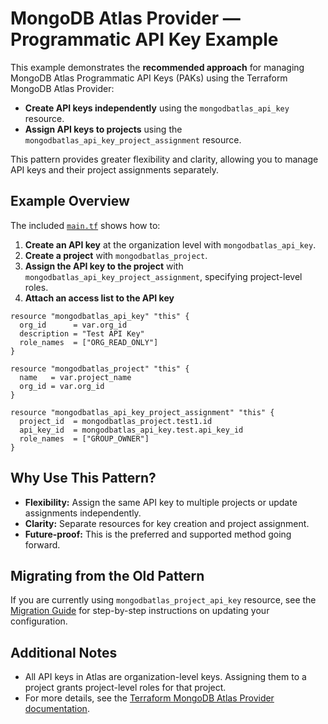 # MongoDB Atlas Provider — Programmatic API Key Example

This example demonstrates the **recommended approach** for managing MongoDB Atlas Programmatic API Keys (PAKs) using the Terraform MongoDB Atlas Provider:

- **Create API keys independently** using the `mongodbatlas_api_key` resource.
- **Assign API keys to projects** using the `mongodbatlas_api_key_project_assignment` resource.

This pattern provides greater flexibility and clarity, allowing you to manage API keys and their project assignments separately.

## Example Overview

The included [`main.tf`](./main.tf) shows how to:

1. **Create an API key** at the organization level with `mongodbatlas_api_key`.
2. **Create a project** with `mongodbatlas_project`.
3. **Assign the API key to the project** with `mongodbatlas_api_key_project_assignment`, specifying project-level roles.
4. **Attach an access list to the API key** 

```hcl
resource "mongodbatlas_api_key" "this" {
  org_id      = var.org_id
  description = "Test API Key"
  role_names  = ["ORG_READ_ONLY"]
}

resource "mongodbatlas_project" "this" {
  name   = var.project_name
  org_id = var.org_id
}

resource "mongodbatlas_api_key_project_assignment" "this" {
  project_id  = mongodbatlas_project.test1.id
  api_key_id  = mongodbatlas_api_key.test.api_key_id
  role_names  = ["GROUP_OWNER"]
}
```

## Why Use This Pattern?
- **Flexibility:** Assign the same API key to multiple projects or update assignments independently.
- **Clarity:** Separate resources for key creation and project assignment.
- **Future-proof:** This is the preferred and supported method going forward.

## Migrating from the Old Pattern
If you are currently using `mongodbatlas_project_api_key` resource, see the [Migration Guide](../../docs/guides/project-api-key-migration.md) for step-by-step instructions on updating your configuration.

## Additional Notes
- All API keys in Atlas are organization-level keys. Assigning them to a project grants project-level roles for that project.
- For more details, see the [Terraform MongoDB Atlas Provider documentation](https://registry.terraform.io/providers/mongodb/mongodbatlas/latest/docs/resources/api_key_project_assignment).
